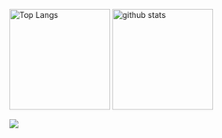 
<p align="left"> 
  <img alt="Top Langs" height="180px" src="https://github-readme-stats.vercel.app/api?username=MK32A&layout=compact&count_private=true&show_icons=true&theme=cobalt" />
  <img alt="github stats" height="180px" src="https://github-readme-stats.vercel.app/api/top-langs/?username=MK32A&layout=compact&count_private=true&show_icons=true&theme=cobalt" />
</p>
<a href="https://github.com/anuraghazra/github-readme-stats">
  <img  src="https://github-profile-trophy.vercel.app/?username=MK32A&theme=onedark&column=5" />
</a>


<!--
**MK32A/MK32A** is a ✨ _special_ ✨ repository because its `README.md` (this file) appears on your GitHub profile.
 <img align="left" src="https://github-readme-stats.vercel.app/api?username=MK32A&count_private=true&show_icons=true" />
Here are some ideas to get you started:

- 🔭 I’m currently working on ...
- 🌱 I’m currently learning ...
- 👯 I’m looking to collaborate on ...
- 🤔 I’m looking for help with ...
- 💬 Ask me about ...
- 📫 How to reach me: ...
- 😄 Pronouns: ...
- ⚡ Fun fact: ...
-->
